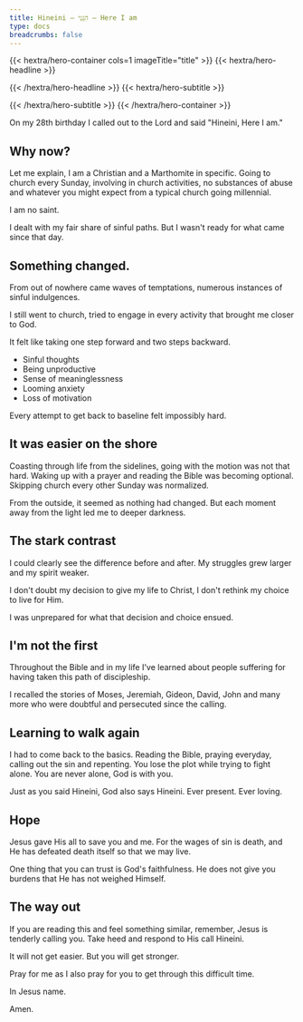 ```yaml
---
title: Hineini — הִנֵּֽנִי — Here I am
type: docs
breadcrumbs: false
---
```


{{< hextra/hero-container  cols=1 imageTitle="title" >}}
    {{< hextra/hero-headline >}}
   
{{< /hextra/hero-headline >}}
{{< hextra/hero-subtitle >}}
  
{{< /hextra/hero-subtitle >}}
{{< /hextra/hero-container >}}


On my 28th birthday I called out to the Lord and said "Hineini, Here I am."

##  Why now?
Let me explain, I am a Christian and a Marthomite in specific. Going to church every Sunday, involving in church activities, no substances of abuse and whatever you might  expect from a typical church going millennial.

I am no saint. 

I dealt with my fair share of sinful paths. But I wasn't ready for what came since that day.


## Something changed.
From out of nowhere came waves of temptations, numerous instances of sinful indulgences. 

I still went to church, tried to engage in every activity that brought me closer to God. 

It felt like taking one step forward and two steps backward.
* Sinful thoughts
* Being unproductive
* Sense of meaninglessness
* Looming anxiety
* Loss of motivation 

Every attempt to get back to baseline felt impossibly hard.


## It was easier on the shore
Coasting through life from the sidelines, going with the motion was not that hard. Waking up with a prayer and reading the Bible was becoming optional. Skipping church every other Sunday was normalized. 

From the outside, it seemed as nothing had changed. But each moment away from the light led me to deeper darkness.


## The stark contrast
I could clearly see the difference before and after. My struggles grew larger and my spirit weaker.

I don't doubt my decision to give my life to Christ, I don't rethink my choice to live for Him.

I was unprepared for what that decision and choice ensued.

## I'm not the first
Throughout the Bible and in my life I've learned about people suffering for having taken this path of discipleship.

I recalled the stories of Moses, Jeremiah, Gideon, David, John and many more who were doubtful and persecuted since the calling. 

## Learning to walk again
I had to come back to the basics. Reading the Bible, praying everyday, calling out the sin and repenting. You lose the plot while trying to fight alone. You are never alone, God is with you.

Just as you said Hineini, God also says Hineini. Ever present. Ever loving.

## Hope
Jesus gave His all to save you and me. For the wages of sin is death, and He has defeated death itself so that we may live.

One thing that you can trust is God's faithfulness. He does not give you burdens that He has not weighed Himself.

## The way out
If you are reading this and feel something similar, remember, Jesus is tenderly calling you. Take heed and respond to His call Hineini.

It will not get easier. But you will get stronger.

Pray for me as I also pray for you to get through this difficult time.

In Jesus name.

Amen.